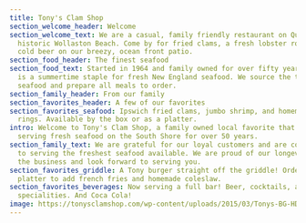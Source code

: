 ```yaml
---
title: Tony's Clam Shop
section_welcome_header: Welcome
section_welcome_text: We are a casual, family friendly restaurant on Quincy’s
  historic Wollaston Beach. Come by for fried clams, a fresh lobster roll, and a
  cold beer on our breezy, ocean front patio.
section_food_header: The finest seafood
section_food_text: Started in 1964 and family owned for over fifty years, Tony’s
  is a summertime staple for fresh New England seafood. We source the top local
  seafood and prepare all meals to order.
section_family_header: From our family
section_favorites_header: A few of our favorites
section_favorites_seafood: Ipswich fried clams, jumbo shrimp, and homemade onion
  rings. Available by the box or as a platter.
intro: Welcome to Tony's Clam Shop, a family owned local favorite that has been
  serving fresh seafood on the South Shore for over 50 years.
section_family_text: We are grateful for our loyal customers and are committed
  to serving the freshest seafood available. We are proud of our longevity in
  the business and look forward to serving you.
section_favorites_griddle: A Tony burger straight off the griddle! Order as a
  platter to add french fries and homemade coleslaw.
section_favorites_beverages: Now serving a full bar! Beer, cocktails, and frozen
  specialities. And Coca Cola!
image: https://tonysclamshop.com/wp-content/uploads/2015/03/Tonys-BG-HDR-e1433614147945.jpg
---
```

